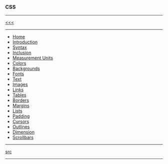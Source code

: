 
### CSS

---

[<<<](https://github.com/ttltrk/PRG/blob/master/MANUALS.MD)

---

* <a href="">Home</a>
* <a href="">Introduction</a>
* <a href="">Syntax</a>
* <a href="">Inclusion</a>
* <a href="">Measurement Units</a>
* <a href="">Colors</a>
* <a href="">Backgrounds</a>
* <a href="">Fonts</a>
* <a href="">Text</a>
* <a href="">Images</a>
* <a href="">Links</a>
* <a href="">Tables</a>
* <a href="">Borders</a>
* <a href="">Margins</a>
* <a href="">Lists</a>
* <a href="">Padding</a>
* <a href="">Cursors</a>
* <a href="">Outlines</a>
* <a href="">Dimension</a>
* <a href="">Scrollbars</a>

---

[src](https://www.tutorialspoint.com/css/index.htm)

---
